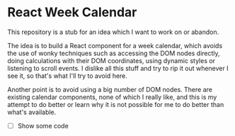 # React Week Calendar

This repository is a stub for an idea which I want to work on or abandon.

The idea is to build a React component for a week calendar, which avoids the use of wonky techniques such as accessing the DOM nodes
directly, doing calculations with their DOM coordinates, using dynamic styles or listening to scroll events. I dislike all this stuff and try to rip it out whenever I see it, so that's what I'll try to avoid here.

Another point is to avoid using a big number of DOM nodes. There are existing calendar components, none of which I really like,
and this is my attempt to do better or learn why it is not possible for me to do better than what's available.

- [ ] Show some code

